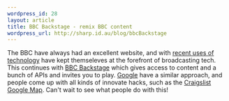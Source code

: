 ```yaml
--- 
wordpress_id: 28
layout: article
title: BBC Backstage - remix BBC content
wordpress_url: http://sharp.id.au/blog/bbcBackstage
---
```

The BBC have always had an excellent website, and with <a href="http://news.bbc.co.uk/1/hi/technology/4447557.stm">recent uses of technology</a> have kept themseleves at the forefront of broadcasting tech. This continues with <a href="http://backstage.bbc.co.uk/">BBC Backstage</a> which gives access to content and a bunch of APIs and invites you to play. <a href="http://google.com">Google</a> have a similar approach, and people come up with all kinds of innovate hacks, such as the <a href="http://paulrademacher.com/housing/">Craigslist Google Map</a>. Can&apos;t wait to see what people do with this!
